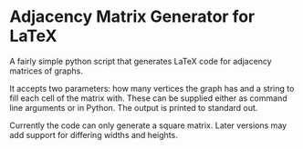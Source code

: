 Adjacency Matrix Generator for LaTeX
====================================

A fairly simple python script that generates LaTeX code for adjacency matrices of graphs.

It accepts two parameters: how many vertices the graph has and a string to fill each cell of the matrix with. These can be supplied either as command line arguments or in Python. The output is printed to standard out.

Currently the code can only generate a square matrix. Later versions may add support for differing widths and heights.
